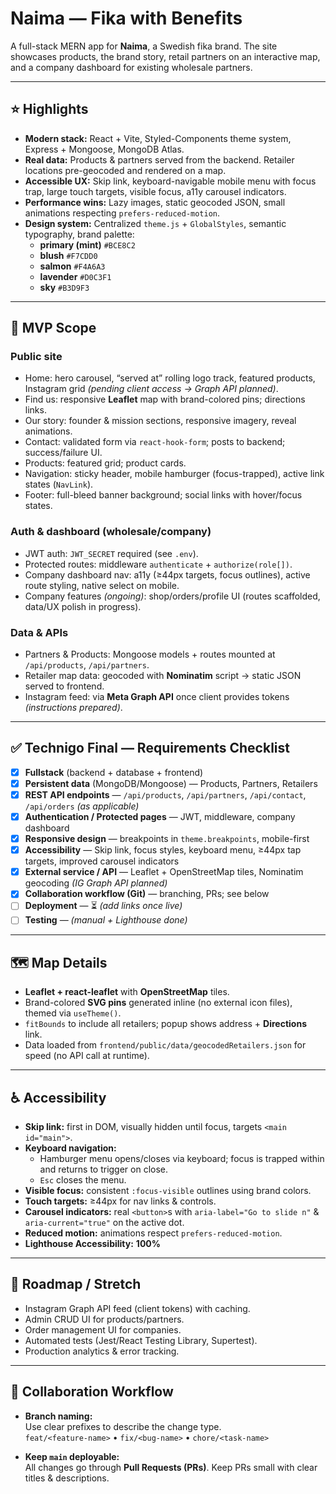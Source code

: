 # Naima — Fika with Benefits

A full-stack MERN app for **Naima**, a Swedish fika brand. The site showcases products, the brand story, retail partners on an interactive map, and a company dashboard for existing wholesale partners.

---

## ⭐ Highlights

- **Modern stack:** React + Vite, Styled-Components theme system, Express + Mongoose, MongoDB Atlas.
- **Real data:** Products & partners served from the backend. Retailer locations pre-geocoded and rendered on a map.
- **Accessible UX:** Skip link, keyboard-navigable mobile menu with focus trap, large touch targets, visible focus, a11y carousel indicators.
- **Performance wins:** Lazy images, static geocoded JSON, small animations respecting `prefers-reduced-motion`.
- **Design system:** Centralized `theme.js` + `GlobalStyles`, semantic typography, brand palette:
  - **primary (mint)** `#BCE8C2`
  - **blush** `#F7CDD0`
  - **salmon** `#F4A6A3`
  - **lavender** `#D0C3F1`
  - **sky** `#B3D9F3`

---

## 🧭 MVP Scope

### Public site

- Home: hero carousel, “served at” rolling logo track, featured products, Instagram grid _(pending client access → Graph API planned)_.
- Find us: responsive **Leaflet** map with brand-colored pins; directions links.
- Our story: founder & mission sections, responsive imagery, reveal animations.
- Contact: validated form via `react-hook-form`; posts to backend; success/failure UI.
- Products: featured grid; product cards.
- Navigation: sticky header, mobile hamburger (focus-trapped), active link states (`NavLink`).
- Footer: full-bleed banner background; social links with hover/focus states.

### Auth & dashboard (wholesale/company)

- JWT auth: `JWT_SECRET` required (see `.env`).
- Protected routes: middleware `authenticate` + `authorize(role[])`.
- Company dashboard nav: a11y (≥44px targets, focus outlines), active route styling, native select on mobile.
- Company features _(ongoing)_: shop/orders/profile UI (routes scaffolded, data/UX polish in progress).

### Data & APIs

- Partners & Products: Mongoose models + routes mounted at `/api/products`, `/api/partners`.
- Retailer map data: geocoded with **Nominatim** script → static JSON served to frontend.
- Instagram feed: via **Meta Graph API** once client provides tokens _(instructions prepared)_.

---

## ✅ Technigo Final — Requirements Checklist

- [x] **Fullstack** (backend + database + frontend)
- [x] **Persistent data** (MongoDB/Mongoose) — Products, Partners, Retailers
- [x] **REST API endpoints** — `/api/products`, `/api/partners`, `/api/contact`, `/api/orders` _(as applicable)_
- [x] **Authentication / Protected pages** — JWT, middleware, company dashboard
- [x] **Responsive design** — breakpoints in `theme.breakpoints`, mobile-first
- [x] **Accessibility** — Skip link, focus styles, keyboard menu, ≥44px tap targets, improved carousel indicators
- [x] **External service / API** — Leaflet + OpenStreetMap tiles, Nominatim geocoding _(IG Graph API planned)_
- [x] **Collaboration workflow (Git)** — branching, PRs; see below
- [ ] **Deployment** — ⏳ _(add links once live)_
- [ ] **Testing** — _(manual + Lighthouse done)_

---

## 🗺️ Map Details

- **Leaflet + react-leaflet** with **OpenStreetMap** tiles.
- Brand-colored **SVG pins** generated inline (no external icon files), themed via `useTheme()`.
- `fitBounds` to include all retailers; popup shows address + **Directions** link.
- Data loaded from `frontend/public/data/geocodedRetailers.json` for speed (no API call at runtime).

---

## ♿ Accessibility

- **Skip link:** first in DOM, visually hidden until focus, targets `<main id="main">`.
- **Keyboard navigation:**
  - Hamburger menu opens/closes via keyboard; focus is trapped within and returns to trigger on close.
  - `Esc` closes the menu.
- **Visible focus:** consistent `:focus-visible` outlines using brand colors.
- **Touch targets:** ≥44px for nav links & controls.
- **Carousel indicators:** real `<button>`s with `aria-label="Go to slide n"` & `aria-current="true"` on the active dot.
- **Reduced motion:** animations respect `prefers-reduced-motion`.
- **Lighthouse Accessibility:** **100%**

---

## 🧭 Roadmap / Stretch

- Instagram Graph API feed (client tokens) with caching.
- Admin CRUD UI for products/partners.
- Order management UI for companies.
- Automated tests (Jest/React Testing Library, Supertest).
- Production analytics & error tracking.

---

## 👯 Collaboration Workflow

- **Branch naming:**  
  Use clear prefixes to describe the change type.  
  `feat/<feature-name>` • `fix/<bug-name>` • `chore/<task-name>`

- **Keep `main` deployable:**  
  All changes go through **Pull Requests (PRs)**. Keep PRs small with clear titles & descriptions.

